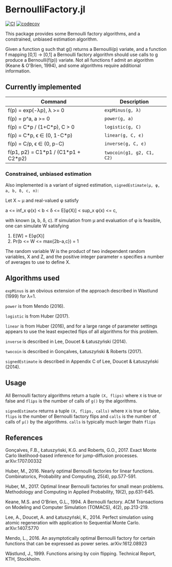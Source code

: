 # BernoulliFactory.jl

<!-- badges: start -->
[![CI](https://github.com/awllee/BernoulliFactory.jl/workflows/CI/badge.svg)](https://github.com/awllee/BernoulliFactory.jl/actions)
[![codecov](https://codecov.io/gh/awllee/BernoulliFactory.jl/branch/master/graph/badge.svg)](https://codecov.io/gh/awllee/BernoulliFactory.jl)
<!-- badges: end -->

This package provides some Bernoulli factory algorithms, and a constrained, unbiased estimation algorithm.

Given a function g such that g() returns a Bernoulli(p) variate, and a function f mapping [0,1] -> [0,1] a Bernoulli factory algorithm should use calls to g produce a Bernoulli(f(p)) variate. Not all functions f admit an algorithm (Keane & O'Brien, 1994), and some algorithms require additional information.

## Currently implemented

| Command | Description |
| --- | --- |
| f(p) = exp(-λp), λ >= 0 | `expMinus(g, λ)` |
| f(p) = p⁠^a, a >= 0 | `power(g, a)` |
| f(p) = C\*p / (1+C\*p), C > 0 | `logistic(g, C)` |
| f(p) = C\*p, ϵ ∈ (0, 1-C*p) | `linear(g, C, ϵ)` |
| f(p) = C/p, ϵ ∈ (0, p-C) | `inverse(g, C, ϵ)` |
| f(p1, p2) = C1\*p1 / (C1\*p1 + C2\*p2) | `twocoin(g1, g2, C1, C2)` |

### Constrained, unbiased estimation

Also implemented is a variant of signed estimation, `signedEstimate(μ, φ, a, b, δ, c, n)`:

Let X ~ μ and real-valued φ satisfy

a <= inf_x φ(x) < b < δ <= E[φ(X)] < sup_x φ(x) <= c,

with known (a, b, δ, c). If simulation from μ and evaluation of φ is feasible, one can simulate W satisfying

1. E[W] = E[φ(X)]
2. Pr(b <= W <= max{2b-a,c}) = 1

The random variable W is the product of two independent random variables, X and Z, and the positive integer parameter `n` specifies a number of averages to use to define X.

## Algorithms used

`expMinus` is an obvious extension of the approach described in Wastlund (1999) for λ=1.

`power` is from Mendo (2016).

`logistic` is from Huber (2017).

`linear` is from Huber (2016), and for a large range of parameter settings appears to use the least expected flips of all algorithms for this problem.

`inverse` is described in Lee, Doucet & Łatuszyński (2014).

`twocoin` is described in Gonçalves, Łatuszyński & Roberts (2017).

`signedEstimate` is described in Appendix C of Lee, Doucet & Łatuszyński (2014).

## Usage

All Bernoulli factory algorithms return a tuple `(X, flips)` where `X` is true or false and `flips` is the number of calls of `g()` by the algorithms.

`signedEstimate` returns a tuple `(X, flips, calls)` where `X` is true or false, `flips` is the number of Bernoulli factory flips and `calls` is the number of calls of `μ()` by the algorithms. `calls` is typically much larger thatn `flips`

## References

Gonçalves, F.B., Łatuszyński, K.G. and Roberts, G.O., 2017. Exact Monte Carlo likelihood-based inference for jump-diffusion processes. arXiv:1707.00332

Huber, M., 2016. Nearly optimal Bernoulli factories for linear functions. Combinatorics, Probability and Computing, 25(4), pp.577-591.

Huber, M., 2017. Optimal linear Bernoulli factories for small mean problems. Methodology and Computing in Applied Probability, 19(2), pp.631-645.

Keane, M.S. and O'Brien, G.L., 1994. A Bernoulli factory. ACM Transactions on Modeling and Computer Simulation (TOMACS), 4(2), pp.213-219.

Lee, A., Doucet, A. and Łatuszyński, K., 2014. Perfect simulation using atomic regeneration with application to Sequential Monte Carlo. arXiv:1407.5770

Mendo, L., 2016. An asymptotically optimal Bernoulli factory for certain functions that can be expressed as power series. arXiv:1612.08923

Wästlund, J., 1999. Functions arising by coin flipping. Technical Report, KTH, Stockholm.
